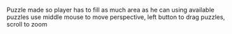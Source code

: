 Puzzle made so player has to fill as much area as he can using available puzzles
use middle mouse to move perspective, left button to drag puzzles, scroll to zoom
